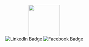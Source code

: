 <div id="header" align="center">
  <img src="https://i.giphy.com/media/v1.Y2lkPTc5MGI3NjExazN0YXM4eTY4bnRvaWJ3aGF4MWRkYmYzaGY4YXM3cDNvNHlkODRsaiZlcD12MV9pbnRlcm5hbF9naWZfYnlfaWQmY3Q9Zw/13HBDT4QSTpveU/giphy.gif" width="100"/>
</div>

<div id="badges" align="center">
  <a href="https://www.linkedin.com/in/nhudenerdyone/">
    <img src="https://img.shields.io/badge/LinkedIn-blue?style=for-the-badge&logo=linkedin&logoColor=white" alt="LinkedIn Badge"/>
  </a>
  <a href="https://www.facebook.com/nhudenerdyone">
    <img src="https://img.shields.io/badge/Facebook-lightpink?style=for-the-badge&logo=facebook&logoColor=black" alt="Facebook Badge"/>
  </a>
</div>
